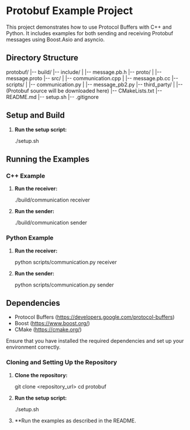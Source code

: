 # Protobuf Example Project

This project demonstrates how to use Protocol Buffers with C++ and Python. It includes examples for both sending and receiving Protobuf messages using Boost.Asio and asyncio.

## Directory Structure

protobuf/
|-- build/
|-- include/
|   |-- message.pb.h
|-- proto/
|   |-- message.proto
|-- src/
|   |-- communication.cpp
|   |-- message.pb.cc
|-- scripts/
|   |-- communication.py
|   |-- message_pb2.py
|-- third_party/
|   |-- (Protobuf source will be downloaded here)
|-- CMakeLists.txt
|-- README.md
|-- setup.sh
|-- .gitignore

## Setup and Build

1. **Run the setup script:**

   ./setup.sh

## Running the Examples

### C++ Example

1. **Run the receiver:**

   ./build/communication receiver

2. **Run the sender:**

   ./build/communication sender

### Python Example

1. **Run the receiver:**

   python scripts/communication.py receiver

2. **Run the sender:**

   python scripts/communication.py sender

## Dependencies

- Protocol Buffers (https://developers.google.com/protocol-buffers)
- Boost (https://www.boost.org/)
- CMake (https://cmake.org/)

Ensure that you have installed the required dependencies and set up your environment correctly.

### Cloning and Setting Up the Repository

1. **Clone the repository:**

   git clone <repository_url>
   cd protobuf

2. **Run the setup script:**

   ./setup.sh

3. **Run the examples as described in the README.

